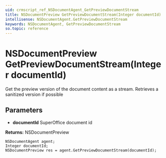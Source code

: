 ```yaml
---
uid: crmscript_ref_NSDocumentAgent_GetPreviewDocumentStream
title: NSDocumentPreview GetPreviewDocumentStream(Integer documentId)
intellisense: NSDocumentAgent.GetPreviewDocumentStream
keywords: NSDocumentAgent, GetPreviewDocumentStream
so.topic: reference
---
```


# NSDocumentPreview GetPreviewDocumentStream(Integer documentId)

Get the preview version of the document content as a stream. Retrieves a sanitized version if possible

## Parameters

* **documentId** SuperOffice document id

**Returns:** NSDocumentPreview

```crmscript
NSDocumentAgent agent;
Integer documentId;
NSDocumentPreview res = agent.GetPreviewDocumentStream(documentId);
```

